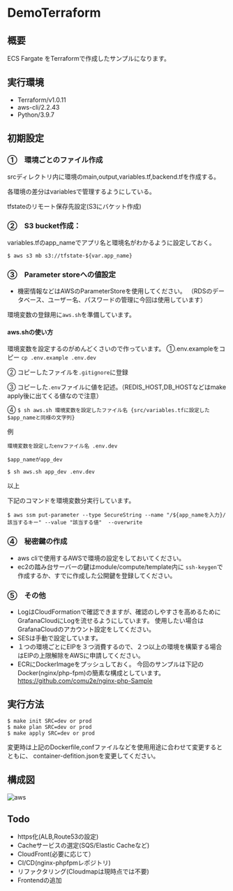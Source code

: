 # DemoTerraform
## 概要
ECS Fargate をTerraformで作成したサンプルになります。

## 実行環境
- Terraform/v1.0.11
- aws-cli/2.2.43 
- Python/3.9.7
## 初期設定
### ①　環境ごとのファイル作成

srcディレクトリ内に環境のmain,output,variables.tf,backend.tfを作成する。

各環境の差分はvariablesで管理するようにしている。

tfstateのリモート保存先設定(S3にバケット作成)

### ②　S3 bucket作成：
variables.tfのapp_nameでアプリ名と環境名がわかるように設定しておく。
```
$ aws s3 mb s3://tfstate-${var.app_name} 
```
### ③　Parameter storeへの値設定
- 機密情報などはAWSのParameterStoreを使用してください。
  （RDSのデータベース、ユーザー名、パスワードの管理に今回は使用しています）

環境変数の登録用に```aws.sh```を準備しています。

 #### aws.shの使い方
環境変数を設定するのがめんどくさいので作っています。
①.env.exampleをコピー ```cp .env.example .env.dev```

② コピーしたファイルを```.gitignore```に登録

③ コピーした```.env```ファイルに値を記述。（REDIS_HOST,DB_HOSTなどはmake apply後に出てくる値なので注意）

④ ```$ sh aws.sh 環境変数を設定したファイル名 {src/variables.tfに設定した$app_nameと同様の文字列} ```
  
  例
  
  ```
  環境変数を設定したenvファイル名 .env.dev
  
  $app_nameがapp_dev
  
  $ sh aws.sh app_dev .env.dev  
  ```

以上

下記のコマンドを環境変数分実行しています。
```
$ aws ssm put-parameter --type SecureString --name "/${app_nameを入力}/該当するキー" --value "該当する値"  --overwrite
```


### ④　秘密鍵の作成

- aws cliで使用するAWSで環境の設定をしておいてください。
- ec2の踏み台サーバーの鍵はmodule/compute/template内に
```ssh-keygen```で作成するか、すでに作成した公開鍵を登録してください。

### ⑤　その他

- LogはCloudFormationで確認できますが、確認のしやすさを高めるためにGrafanaCloudにLogを流せるようにしています。
使用したい場合はGrafanaCloudのアカウント設定をしてください。
- SESは手動で設定しています。
- １つの環境ごとにEIPを３つ消費するので、２つ以上の環境を構築する場合はEIPの上限解除をAWSに申請してください。
- ECRにDockerImageをプッシュしておく。
今回のサンプルは下記のDocker(nginx/php-fpm)の簡素な構成としています。
https://github.com/comu2e/nginx-php-Sample

## 実行方法

```
$ make init SRC=dev or prod
$ make plan SRC=dev or prod
$ make apply SRC=dev or prod
```
変更時は上記のDockerfile,confファイルなどを使用用途に合わせて変更するとともに、
container-defition.jsonを変更してください。

## 構成図
![aws](https://user-images.githubusercontent.com/5231283/143753728-45549b82-2098-492f-a014-6b23c05f510f.png)

## Todo 
- https化(ALB,Route53の設定)
- Cacheサービスの選定(SQS/Elastic Cacheなど)
- CloudFront(必要に応じて）
- CI/CD(nginx-phpfpmレポジトリ)
- リファクタリング(Cloudmapは現時点では不要)
- Frontendの追加
